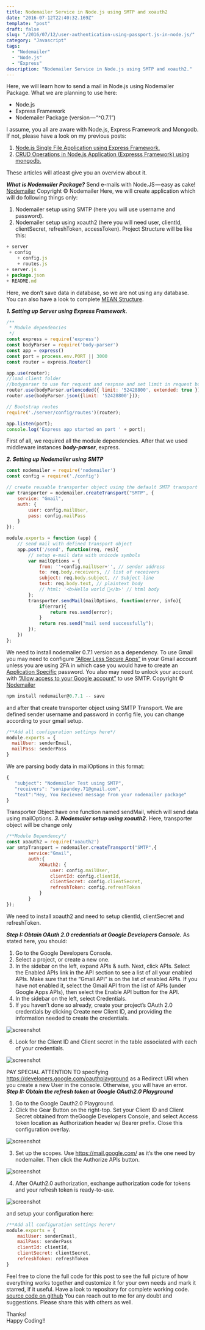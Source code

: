 ```yaml
---
title: Nodemailer Service in Node.js using SMTP and xoauth2
date: "2016-07-12T22:40:32.169Z"
template: "post"
draft: false
slug: "/2016/07/12/user-authentication-using-passport.js-in-node.js/"
category: "Javascript"
tags:
  - "Nodemailer"
  - "Node.js"
  - "Express"
description: "Nodemailer Service in Node.js using SMTP and xoauth2."
---
```


Here, we will learn how to send a mail in Node.js using Nodemailer Package. What we are planning to use here:

* Node.js
* Express Framework
* Nodemailer Package (version — “^0.7.1”)

I assume, you all are aware with Node.js, Express Framework and Mongodb. If not, please have a look on my previous posts:

1. [Node.js Single File Application using Express Framework.](http://thepandeysoni.org/2016/02/05/node.js-single-file-application-using-express-framework/)
1. [CRUD Operations in Node.js Application (Expresss Framework) using mongodb.](http://thepandeysoni.org/2016/05/04/CRUD-operations-in-node.js-application-(expresss=framework)-using-mongodb/)

These articles will atleast give you an overview about it.

**_What is Nodemailer Package?_**
Send e-mails with Node.JS — easy as cake! [Nodemailer](http://nodemailer.com/)
Copyright © Nodemailer
Here, we will create application which will do following things only:
1. Nodemailer setup using SMTP (here you will use username and password).
2. Nodemailer setup using xoauth2 (here you will need user, clientId, clientSecret, refreshToken, accessToken).
Project Structure will be like this:

```js
+ server
 + config
    + config.js
    + routes.js
+ server.js
+ package.json
+ README.md
```

Here, we don’t save data in database, so we are not using any database. You can also have a look to complete [MEAN Structure](http://thepandeysoni.org/2016/04/05/CRUD-Operation-with-UI-integration-(Angular.js)/).

**_1. Setting up Server using Express Framework._**

```js
/**
 * Module dependencies
 */
const express = require('express')
const bodyParser = require('body-parser')
const app = express()
const port = process.env.PORT || 3000
const router = express.Router()

app.use(router);
//load client folder
//bodyparser to use for request and respnse and set limit in request body data
router.use(bodyParser.urlencoded({ limit: '52428800', extended: true }));
router.use(bodyParser.json({limit: '52428800'}));

// Bootstrap routes
require('./server/config/routes')(router);

app.listen(port);
console.log('Express app started on port ' + port);
```

First of all, we required all the module dependencies. After that we used middleware instances **_body-parser_**, express.

**_2. Setting up Nodemailer using SMTP_**

```js
const nodemailer = require('nodemailer')
const config = require('./config')

// create reusable transporter object using the default SMTP transport
var transporter = nodemailer.createTransport("SMTP", {
    service: "Gmail",
    auth: {
        user: config.mailUser,
        pass: config.mailPass
    }
});

module.exports = function (app) {
    // send mail with defined transport object
    app.post('/send', function(req, res){  
        // setup e-mail data with unicode symbols
        var mailOptions = {
            from: ''+config.mailUser+'', // sender address
            to: req.body.receivers, // list of receivers
            subject: req.body.subject, // Subject line
            text: req.body.text, // plaintext body
            // html: '<b>Hello world 🐴</b>' // html body
        }; 
        transporter.sendMail(mailOptions, function(error, info){
            if(error){
                return res.send(error);
            }
            return res.send("mail send successfully");
        }); 
    })
};
```
We need to install nodemailer 0.7.1 version as a dependency.
To use Gmail you may need to configure [“Allow Less Secure Apps”](https://myaccount.google.com/lesssecureapps) in your Gmail account unless you are using 2FA in which case you would have to create an [Application Specific](https://accounts.google.com/signin/v2/sl/pwd?service=accountsettings&passive=1209600&osid=1&continue=https%3A%2F%2Fmyaccount.google.com%2Fapppasswords&followup=https%3A%2F%2Fmyaccount.google.com%2Fapppasswords&rart=ANgoxccAm2w1A0J-N26zWpCeX4LDTofbTAhWrEoFiqtsOgoxrhEWqXZy9OD3st7E4672IoO7MNDn8qvOk2aAV6RstlZxCEfvpg&authuser=0&flowName=GlifWebSignIn&flowEntry=ServiceLogin) password. You also may need to unlock your account with [”Allow access to your Google account”](https://accounts.google.com/b/0/DisplayUnlockCaptcha) to use SMTP. Copyright © [Nodemailer](https://github.com/nodemailer/nodemailer)

```js
npm install nodemailer@0.7.1 -- save
```

and after that create transporter object using SMTP Transport. We are defined sender username and password in config file, you can change according to your gmail setup.

```js
/**Add all configuration settings here*/
module.exports = {
  mailUser: senderEmail,
  mailPass: senderPass
}
```
We are parsing body data in mailOptions in this format:

```js
{
   "subject": "Nodemailer Test using SMTP",
   "receivers": "sonipandey.71@gmail.com",
   "text":"Hey, You Recieved message from your nodemailer package"
}
```
Transporter Object have one function named sendMail, which will send data using mailOptions. 
**_3. Nodemailer setup using xoauth2._**
Here, transporter object will be change only

```js
/**Module Dependency*/
const xoauth2 = require('xoauth2')
var smtpTransport = nodemailer.createTransport("SMTP",{
        service:"Gmail",
        auth:{
            XOAuth2: {
                user: config.mailUser,
                clientId: config.clientId,
                clientSecret: config.clientSecret,
                refreshToken: config.refreshToken
            }
        }
});
```
We need to install xoauth2 and need to setup clientId, clientSecret and refreshToken.

**_Step I: Obtain OAuth 2.0 credentials at Google Developers Console._**
As stated here, you should:
1. Go to the Google Developers Console.
2. Select a project, or create a new one.
3. In the sidebar on the left, expand APIs & auth. Next, click APIs. Select the Enabled APIs link in the API section to see a list of all your enabled APIs. Make sure that the “Gmail API” is on the list of enabled APIs. If you have not enabled it, select the Gmail API from the list of APIs (under Google Apps APIs), then select the Enable API button for the API.
4. In the sidebar on the left, select Credentials.
5. If you haven’t done so already, create your project’s OAuth 2.0 credentials by clicking Create new Client ID, and providing the information needed to create the credentials.

![screenshot](../../../../images/nodemailer/image1.png?raw=true)

6. Look for the Client ID and Client secret in the table associated with each of your credentials.

![screenshot](../../../../images/nodemailer/image2.png?raw=true)

PAY SPECIAL ATTENTION TO specifying https://developers.google.com/oauthplayground as a Redirect URI when you create a new User in the console. Otherwise, you will have an error.
**_Step II: Obtain the refresh token at Google OAuth2.0 Playground_**
1. Go to the Google Oauth2.0 Playground.
2. Click the Gear Button on the right-top. Set your Client ID and Client Secret obtained from theGoogle Developers Console, and select Access token location as Authorization header w/ Bearer prefix. Close this configuration overlay.

![screenshot](../../../../images/nodemailer/image3.png?raw=true)

3. Set up the scopes. Use https://mail.google.com/ as it’s the one need by nodemailer. Then click the Authorize APIs button.

![screenshot](../../../../images/nodemailer/image4.png?raw=true)

4. After OAuth2.0 authorization, exchange authorization code for tokens and your refresh token is ready-to-use.

![screenshot](../../../../images/nodemailer/image5.png?raw=true)

and setup your configuration here:

```js
/**Add all configuration settings here*/
module.exports = {
	mailUser: senderEmail,
	mailPass: senderPass
	clientId: clientId,
	clientSecret: clientSecret,
	refreshToken: refreshToken
}
```

Feel free to clone the full code for this post to see the full picture of how everything works together and customize it for your own needs and mark it starred, if it useful. Have a look to repository for complete working code.
[source code on github](https://github.com/pandeysoni/Nodemailer-Service-in-Node.js-using-SMTP-and-xoauth2) 
You can reach out to me for any doubt and suggestions. Please share this with others as well.

Thanks!  
Happy Coding!!
